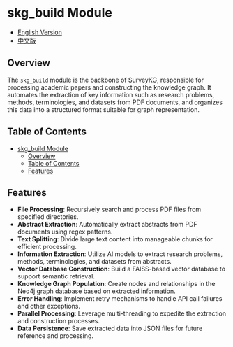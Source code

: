 # skg_build Module

- [English Version](README.md)
- [中文版](README_zh.md)

## Overview

The `skg_build` module is the backbone of SurveyKG, responsible for processing academic papers and constructing the knowledge graph. It automates the extraction of key information such as research problems, methods, terminologies, and datasets from PDF documents, and organizes this data into a structured format suitable for graph representation.

## Table of Contents

- [skg\_build Module](#skg_build-module)
  - [Overview](#overview)
  - [Table of Contents](#table-of-contents)
  - [Features](#features)

## Features

- **File Processing**: Recursively search and process PDF files from specified directories.
- **Abstract Extraction**: Automatically extract abstracts from PDF documents using regex patterns.
- **Text Splitting**: Divide large text content into manageable chunks for efficient processing.
- **Information Extraction**: Utilize AI models to extract research problems, methods, terminologies, and datasets from abstracts.
- **Vector Database Construction**: Build a FAISS-based vector database to support semantic retrieval.
- **Knowledge Graph Population**: Create nodes and relationships in the Neo4j graph database based on extracted information.
- **Error Handling**: Implement retry mechanisms to handle API call failures and other exceptions.
- **Parallel Processing**: Leverage multi-threading to expedite the extraction and construction processes.
- **Data Persistence**: Save extracted data into JSON files for future reference and processing.


